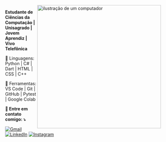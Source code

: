 <img src="https://raw.githubusercontent.com/MicaelliMedeiros/micaellimedeiros/master/image/computer-illustration.png" alt="ilustração de um computador" min-width="400px" max-width="400px" width="400px" align="right">

<p align="left"> 
  <strong>Estudante de Ciências da Computação | Unisagrado | Jovem Aprendiz | Vivo Telefônica </strong><br>
  
</p>

<p align="left">
  🦄 Linguagens: Python | C# | Dart | HTML | CSS | C++ 
</p>

<p align="left">
  💼 Ferramentas: VS Code | Git | GitHub | Pytest | Google Colab 
</p>

<p align="left">
   <strong>💌 Entre em contato comigo: ⤵️</strong><br>
</p>

<p align="left">
  <a href="isabelaxaviertiosso@gmail.com" title="Gmail">
  <img src="https://img.shields.io/badge/-Gmail-FF0000?style=flat-square&labelColor=FF0000&logo=gmail&logoColor=white&link=isabelaxaviertiosso@gmail.com" alt="Gmail"/></a>
  <a href="https://www.linkedin.com/in/isabelatiosso/" title="LinkedIn">
  <img src="https://img.shields.io/badge/-Linkedin-0e76a8?style=flat-square&logo=Linkedin&logoColor=white&Gmailps://www.linkedin.com/in/isabelatiosso/"alt="LinkedIn"/></a>
  <a href="//www.instagram.com/desenvolvimentosoftware_?igsh=MTlza2ZrZnRzdHo5Mg%3D%3D" title="Instagram">
  <img src="https://img.shields.io/badge/-Instagram-DF0174?style=flat-square&labelColor=DF0174&logo=instagram&logoColor=white&//www.instagram.com/desenvolvimentosoftware_?igsh=MTlza2ZrZnRzdHo5Mg%3D%3D" alt="Instagram"/></a>
</p>
